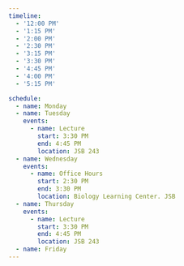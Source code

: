 ```yaml
---
timeline:
  - '12:00 PM'
  - '1:15 PM'
  - '2:00 PM'
  - '2:30 PM'
  - '3:15 PM'
  - '3:30 PM'
  - '4:45 PM'
  - '4:00 PM'
  - '5:15 PM'

schedule:
  - name: Monday
  - name: Tuesday
    events:
      - name: Lecture
        start: 3:30 PM
        end: 4:45 PM
        location: JSB 243
  - name: Wednesday
    events:
      - name: Office Hours
        start: 2:30 PM
        end: 3:30 PM
        location: Biology Learning Center. JSB
  - name: Thursday
    events:
      - name: Lecture
        start: 3:30 PM
        end: 4:45 PM
        location: JSB 243
  - name: Friday
---
```

